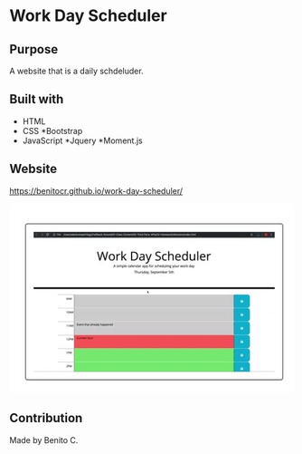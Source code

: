 # Work Day Scheduler

## Purpose
A website that is a daily schdeluder.

## Built with
* HTML
* CSS
    *Bootstrap
* JavaScript
    *Jquery
    *Moment.js


## Website

https://benitocr.github.io/work-day-scheduler/

![page of work day scheduler](Develop/mokup.JPG)

## Contribution
Made by Benito C.